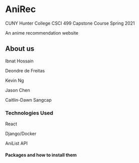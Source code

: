 # AniRec
<insert description>
 
 CUNY Hunter College CSCI 499 Capstone Course Spring 2021
 
 An anime recommendation website
 
## About us 
  Ibnat Hossain
  
  Deondre de Freitas
  
  Kevin Ng
  
  Jason Chen
  
  Caitlin-Dawn Sangcap
### Technologies Used

React

Django/Docker

AniList API

#### Packages and how to install them
